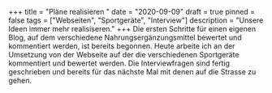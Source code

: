 +++
title = "Pläne realisieren "
date = "2020-09-09"
draft = true
pinned = false
tags = ["Webseiten", "Sportgeräte", "Interview"]
description = "Unsere Ideen immer mehr realisiseren."
+++
Die ersten Schritte für einen eigenen Blog, auf dem verschiedene Nahrungsergänzungsmittel bewertet und kommentiert werden, ist bereits begonnen. Heute arbeite ich an der Umsetzung von der Webseite auf der die verschiedenen Sportgeräte kommentiert und bewertet werden. Die Interviewfragen sind fertig geschrieben und bereits für das nächste Mal mit denen auf die Strasse zu gehen.